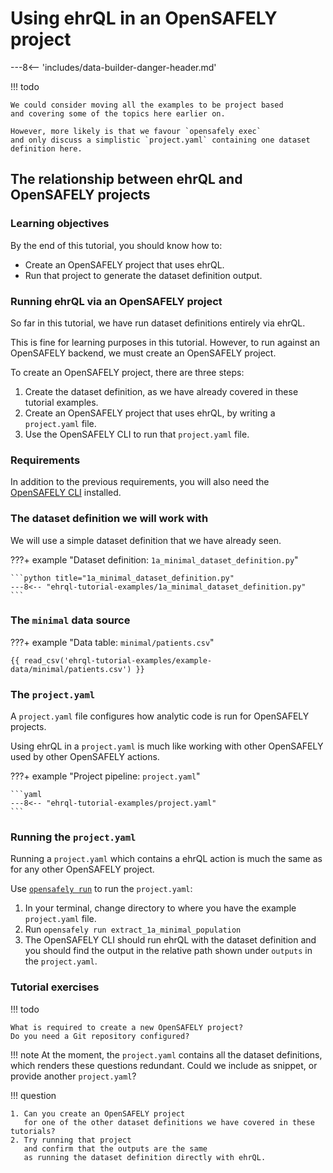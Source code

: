 # Using ehrQL in an OpenSAFELY project

---8<-- 'includes/data-builder-danger-header.md'

!!! todo

    We could consider moving all the examples to be project based
    and covering some of the topics here earlier on.

    However, more likely is that we favour `opensafely exec`
    and only discuss a simplistic `project.yaml` containing one dataset definition here.

## The relationship between ehrQL and OpenSAFELY projects

### Learning objectives

By the end of this tutorial, you should know how to:

* Create an OpenSAFELY project that uses ehrQL.
* Run that project to generate the dataset definition output.

### Running ehrQL via an OpenSAFELY project

So far in this tutorial,
we have run dataset definitions entirely via ehrQL.

This is fine for learning purposes in this tutorial.
However, to run against an OpenSAFELY backend,
we must create an OpenSAFELY project.

To create an OpenSAFELY project,
there are three steps:

1. Create the dataset definition,
   as we have already covered in these tutorial examples.
2. Create an OpenSAFELY project that uses ehrQL,
   by writing a `project.yaml` file.
3. Use the OpenSAFELY CLI to run that `project.yaml` file.

### Requirements

In addition to the previous requirements,
you will also need the [OpenSAFELY CLI](../../../opensafely-cli.md) installed.

### The dataset definition we will work with

We will use a simple dataset definition that we have already seen.

???+ example "Dataset definition: `1a_minimal_dataset_definition.py`"

    ```python title="1a_minimal_dataset_definition.py"
    ---8<-- "ehrql-tutorial-examples/1a_minimal_dataset_definition.py"
    ```

### The `minimal` data source

???+ example "Data table: `minimal/patients.csv`"

    {{ read_csv('ehrql-tutorial-examples/example-data/minimal/patients.csv') }}

### The `project.yaml`

A `project.yaml` file configures how analytic code is run for OpenSAFELY projects.

Using ehrQL in a `project.yaml` is much like working with other OpenSAFELY used by other OpenSAFELY actions.

???+ example "Project pipeline: `project.yaml`"

    ```yaml
    ---8<-- "ehrql-tutorial-examples/project.yaml"
    ```

### Running the `project.yaml`

Running a `project.yaml` which contains a ehrQL action
is much the same as for any other OpenSAFELY project.

Use [`opensafely run`](../../../opensafely-cli.md/#run) to run the `project.yaml`:

1. In your terminal, change directory to where you have the example `project.yaml` file.
2. Run `opensafely run extract_1a_minimal_population`
3. The OpenSAFELY CLI should run ehrQL with the dataset definition
   and you should find the output in the relative path shown under `outputs` in the `project.yaml`.

### Tutorial exercises

!!! todo

    What is required to create a new OpenSAFELY project?
    Do you need a Git repository configured?

!!! note
    At the moment,
    the `project.yaml` contains all the dataset definitions,
    which renders these questions redundant.
    Could we include as snippet,
    or provide another `project.yaml`?

!!! question

    1. Can you create an OpenSAFELY project
       for one of the other dataset definitions we have covered in these tutorials?
    2. Try running that project
       and confirm that the outputs are the same
       as running the dataset definition directly with ehrQL.
